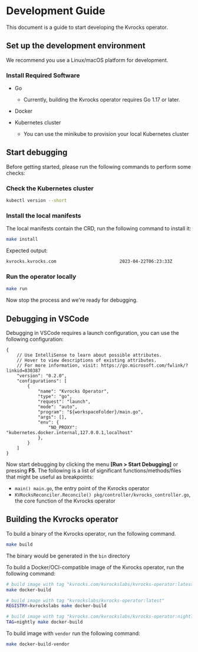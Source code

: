 # Development Guide

This document is a guide to start developing the Kvrocks operator.

## Set up the development environment

We recommend you use a Linux/macOS platform for development.

### Install Required Software
-   Go
    
    -   Currently, building the Kvrocks operator requires Go 1.17 or later.
-   Docker
-   Kubernetes cluster
    
    -   You can use the minikube to provision your local Kubernetes cluster

## Start debugging

Before getting started, please run the following commands to perform some checks:

### Check the Kubernetes cluster

```bash
kubectl version --short
```

### Install the local manifests

The local manifests contain the CRD, run the following command to install it:

```bash
make install
```

Expected output:
```bash
kvrocks.kvrocks.com                        2023-04-22T06:23:33Z
```

### Run the operator locally

```bash
make run
```
Now stop the process and we're ready for debugging.

## Debugging in VSCode

Debugging in VSCode requires a launch configuration, you can use the following configuration:

```jsonc launch.json
{
    // Use IntelliSense to learn about possible attributes.
    // Hover to view descriptions of existing attributes.
    // For more information, visit: https://go.microsoft.com/fwlink/?linkid=830387
    "version": "0.2.0",
    "configurations": [
        {
            "name": "Kvrocks Operator",
            "type": "go",
            "request": "launch",
            "mode": "auto",
            "program": "${workspaceFolder}/main.go",
            "args": [],
            "env": {
                "NO_PROXY": "kubernetes.docker.internal,127.0.0.1,localhost"
            },
        }
    ]
}
```
Now start debugging by clicking the menu **[Run > Start Debugging]** or pressing **F5**. The following is a list of significant functions/methods/files that might be useful as breakpoints:

* `main() main.go`, the entry point of the Kvrocks operator
* `KVRocksReconciler.Reconcile() pkg/controller/kvrocks_controller.go`, the core function of the Kvrocks operator


## Building the Kvrocks operator

To build a binary of the Kvrocks operator, run the following command.

```bash
make build
```

The binary would be generated in the `bin` directory


To build a Docker/OCI-compatible image of the Kvrocks operator, run the following command:

```bash
# build image with tag "kvrocks.com/kvrockslabs/kvrocks-operator:latest"
make docker-build

# build image with tag "kvrockslabs/kvrocks-operator:latest"
REGISTRY=kvrockslabs make docker-build

# build image with tag "kvrocks.com/kvrockslabs/kvrocks-operator:nightly"
TAG=nightly make docker-build
```

To build image with `vendor` run the following command:

```bash
make docker-build-vendor
```


